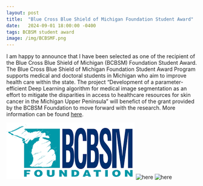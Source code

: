 ```yaml
---
layout: post
title:  "Blue Cross Blue Shield of Michigan Foundation Student Award"
date:   2024-09-01 18:00:00 -0400
tags: BCBSM student award
image: /img/BCBSMF.png
---
```

I am happy to announce that I have been selected as one of the recipient of the Blue Cross Blue Shield of Michigan (BCBSM) Foundation Student Award. 
The Blue Cross Blue Shield of Michigan Foundation Student Award Program supports medical and doctoral students in Michigan who aim to improve health care within the state.
The project “Development of a parameter-efficient Deep Learning algorithm for medical image segmentation as an effort to mitigate the disparities in access to healthcare resources for skin cancer in the Michigan Upper Peninsula” will benefict of the grant provided by the BCBSM Foundation to move forward with the research.
More information can be found [here](https://www.bcbsm.com/foundation/grants/student-award-program/).


![](/img/BCBSMF.png)
![here](https://www.bcbsm.com/foundation/grants/student-award-program/)
![here](https://blogs.mtu.edu/computing/2024/04/12/phd-student-abel-reyes-angulo-awarded-grant-from-bcbs-of-michigan-foundation/)